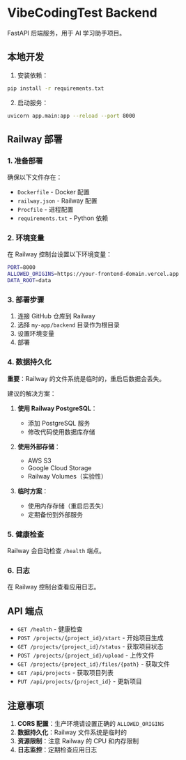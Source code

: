 # VibeCodingTest Backend

FastAPI 后端服务，用于 AI 学习助手项目。

## 本地开发

1. 安装依赖：
```bash
pip install -r requirements.txt
```

2. 启动服务：
```bash
uvicorn app.main:app --reload --port 8000
```

## Railway 部署

### 1. 准备部署

确保以下文件存在：
- `Dockerfile` - Docker 配置
- `railway.json` - Railway 配置
- `Procfile` - 进程配置
- `requirements.txt` - Python 依赖

### 2. 环境变量

在 Railway 控制台设置以下环境变量：

```bash
PORT=8000
ALLOWED_ORIGINS=https://your-frontend-domain.vercel.app
DATA_ROOT=data
```

### 3. 部署步骤

1. 连接 GitHub 仓库到 Railway
2. 选择 `my-app/backend` 目录作为根目录
3. 设置环境变量
4. 部署

### 4. 数据持久化

**重要**：Railway 的文件系统是临时的，重启后数据会丢失。

建议的解决方案：

1. **使用 Railway PostgreSQL**：
   - 添加 PostgreSQL 服务
   - 修改代码使用数据库存储

2. **使用外部存储**：
   - AWS S3
   - Google Cloud Storage
   - Railway Volumes（实验性）

3. **临时方案**：
   - 使用内存存储（重启后丢失）
   - 定期备份到外部服务

### 5. 健康检查

Railway 会自动检查 `/health` 端点。

### 6. 日志

在 Railway 控制台查看应用日志。

## API 端点

- `GET /health` - 健康检查
- `POST /projects/{project_id}/start` - 开始项目生成
- `GET /projects/{project_id}/status` - 获取项目状态
- `POST /projects/{project_id}/upload` - 上传文件
- `GET /projects/{project_id}/files/{path}` - 获取文件
- `GET /api/projects` - 获取项目列表
- `PUT /api/projects/{project_id}` - 更新项目

## 注意事项

1. **CORS 配置**：生产环境请设置正确的 `ALLOWED_ORIGINS`
2. **数据持久化**：Railway 文件系统是临时的
3. **资源限制**：注意 Railway 的 CPU 和内存限制
4. **日志监控**：定期检查应用日志
